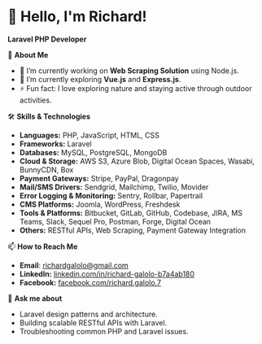 # 👋 Hello, I'm Richard!
**Laravel PHP Developer**

🚀 **About Me**
- 🔭 I’m currently working on **Web Scraping Solution** using Node.js.
- 🌱 I’m currently exploring **Vue.js** and **Express.js**.  
- ⚡ Fun fact: I love exploring nature and staying active through outdoor activities.

🛠️ **Skills & Technologies**
- **Languages:** PHP, JavaScript, HTML, CSS
- **Frameworks:** Laravel
- **Databases:** MySQL, PostgreSQL, MongoDB
- **Cloud & Storage:** AWS S3, Azure Blob, Digital Ocean Spaces, Wasabi, BunnyCDN, Box
- **Payment Gateways:** Stripe, PayPal, Dragonpay
- **Mail/SMS Drivers:** Sendgrid, Mailchimp, Twilio, Movider
- **Error Logging & Monitoring:** Sentry, Rollbar, Papertrail
- **CMS Platforms:** Joomla, WordPress, Freshdesk
- **Tools & Platforms:** Bitbucket, GitLab, GitHub, Codebase, JIRA, MS Teams, Slack, Sequel Pro, Postman, Forge, Digital Ocean
- **Others:** RESTful APIs, Web Scraping, Payment Gateway Integration

📫  **How to Reach Me**
- **Email**: [richardgalolo@gmail.com](mailto:richardgalolo@gmail.com)  
- **LinkedIn:** [linkedin.com/in/richard-galolo-b7a4ab180](https://www.linkedin.com/in/richard-galolo-b7a4ab180)
- **Facebook:** [facebook.com/richard.galolo.7](https://www.facebook.com/richard.galolo.7)

💬 **Ask me about**
- Laravel design patterns and architecture.
- Building scalable RESTful APIs with Laravel.
- Troubleshooting common PHP and Laravel issues.
